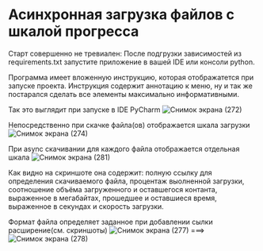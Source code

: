 # Асинхронная загрузка файлов с шкалой прогресса
Старт совершенно не тревиален:
После подгрузки зависимостей из requirements.txt запустите приложение в вашей IDE или консоли python.

Программа имеет вложенную инструкцию, которая отображатется при запуске проекта.
Инструкция содержит аннотацию к меню, ну и так же постарался сделать все элементы максимально информативными.

Так это выглядит при запуске в IDE PyCharm
![Снимок экрана (272)](https://github.com/TimurKarkoshin/async_download_with_progressbar/assets/144448914/2c3c6fb6-3142-49d7-bb7b-cda5f2579b83)

Непосредственно при скачке файла(ов) отображается шкала загрузки
![Снимок экрана (274)](https://github.com/TimurKarkoshin/async_download_with_progressbar/assets/144448914/afbc01e9-750a-4ac4-a813-382b89eef276)

При async скачивании для каждого файла отображается отдельная шкала
![Снимок экрана (281)](https://github.com/TimurKarkoshin/async_download_with_progressbar/assets/144448914/d9c28ab7-678c-45a7-a456-183c9be48f26)


Как видно на скриншоте она содержит: полную ссылку для определения скачиваемого файла, процентаж выолненной загрузки, соотношение объёма загруженного и оставшегося контанта, выраженное в мегабайтах, прошедшее и оставшиеся время, выраженное в секундах и скорость загрузки.

Формат файла определяет заданное при добавлении сылки расширение(см. скриншоты)
![Снимок экрана (277)](https://github.com/TimurKarkoshin/async_download_with_progressbar/assets/144448914/72954e0a-31dc-46a0-a0b1-ec4aab6ac737)
===>
![Снимок экрана (278)](https://github.com/TimurKarkoshin/async_download_with_progressbar/assets/144448914/c8cfa2ea-9ea2-484d-8d04-de995e61343e)
